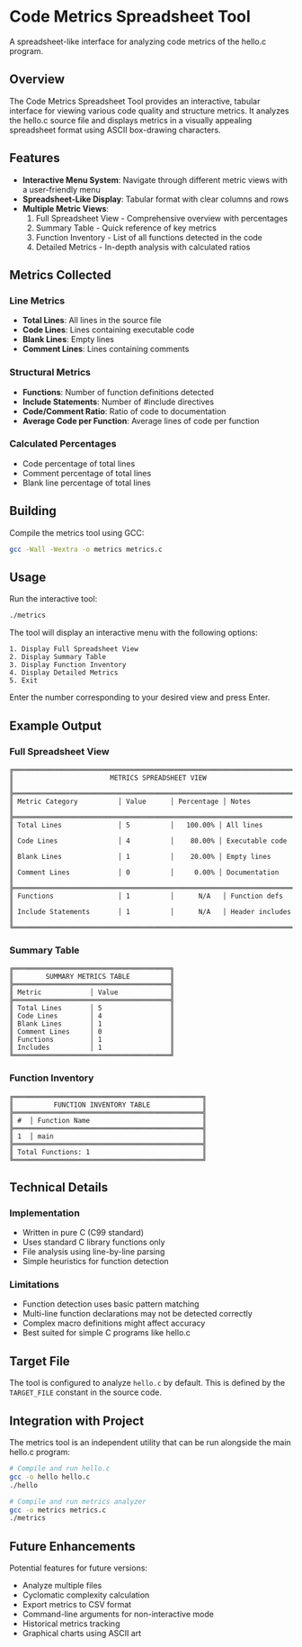 # Code Metrics Spreadsheet Tool

A spreadsheet-like interface for analyzing code metrics of the hello.c program.

## Overview

The Code Metrics Spreadsheet Tool provides an interactive, tabular interface for viewing various code quality and structure metrics. It analyzes the hello.c source file and displays metrics in a visually appealing spreadsheet format using ASCII box-drawing characters.

## Features

- **Interactive Menu System**: Navigate through different metric views with a user-friendly menu
- **Spreadsheet-Like Display**: Tabular format with clear columns and rows
- **Multiple Metric Views**:
  1. Full Spreadsheet View - Comprehensive overview with percentages
  2. Summary Table - Quick reference of key metrics
  3. Function Inventory - List of all functions detected in the code
  4. Detailed Metrics - In-depth analysis with calculated ratios

## Metrics Collected

### Line Metrics
- **Total Lines**: All lines in the source file
- **Code Lines**: Lines containing executable code
- **Blank Lines**: Empty lines
- **Comment Lines**: Lines containing comments

### Structural Metrics
- **Functions**: Number of function definitions detected
- **Include Statements**: Number of #include directives
- **Code/Comment Ratio**: Ratio of code to documentation
- **Average Code per Function**: Average lines of code per function

### Calculated Percentages
- Code percentage of total lines
- Comment percentage of total lines
- Blank line percentage of total lines

## Building

Compile the metrics tool using GCC:

```bash
gcc -Wall -Wextra -o metrics metrics.c
```

## Usage

Run the interactive tool:

```bash
./metrics
```

The tool will display an interactive menu with the following options:

```
1. Display Full Spreadsheet View
2. Display Summary Table
3. Display Function Inventory
4. Display Detailed Metrics
5. Exit
```

Enter the number corresponding to your desired view and press Enter.

## Example Output

### Full Spreadsheet View
```
╔══════════════════════════════════════════════════════════════════════════╗
║                        METRICS SPREADSHEET VIEW                          ║
╠══════════════════════════════════════════════════════════════════════════╣
║ Metric Category          │ Value      │ Percentage │ Notes              ║
╠══════════════════════════════════════════════════════════════════════════╣
║ Total Lines              │ 5          │   100.00% │ All lines          ║
║ Code Lines               │ 4          │    80.00% │ Executable code    ║
║ Blank Lines              │ 1          │    20.00% │ Empty lines        ║
║ Comment Lines            │ 0          │     0.00% │ Documentation      ║
╠══════════════════════════════════════════════════════════════════════════╣
║ Functions                │ 1          │      N/A   │ Function defs      ║
║ Include Statements       │ 1          │      N/A   │ Header includes    ║
╚══════════════════════════════════════════════════════════════════════════╝
```

### Summary Table
```
╔═══════════════════════════════════════╗
║        SUMMARY METRICS TABLE          ║
╠═══════════════════════════════════════╣
║ Metric            │ Value             ║
╠═══════════════════════════════════════╣
║ Total Lines       │ 5                 ║
║ Code Lines        │ 4                 ║
║ Blank Lines       │ 1                 ║
║ Comment Lines     │ 0                 ║
║ Functions         │ 1                 ║
║ Includes          │ 1                 ║
╚═══════════════════════════════════════╝
```

### Function Inventory
```
╔═══════════════════════════════════════════════╗
║          FUNCTION INVENTORY TABLE             ║
╠═══════════════════════════════════════════════╣
║ #  │ Function Name                            ║
╠═══════════════════════════════════════════════╣
║ 1  │ main                                     ║
╠═══════════════════════════════════════════════╣
║ Total Functions: 1                            ║
╚═══════════════════════════════════════════════╝
```

## Technical Details

### Implementation
- Written in pure C (C99 standard)
- Uses standard C library functions only
- File analysis using line-by-line parsing
- Simple heuristics for function detection

### Limitations
- Function detection uses basic pattern matching
- Multi-line function declarations may not be detected correctly
- Complex macro definitions might affect accuracy
- Best suited for simple C programs like hello.c

## Target File

The tool is configured to analyze `hello.c` by default. This is defined by the `TARGET_FILE` constant in the source code.

## Integration with Project

The metrics tool is an independent utility that can be run alongside the main hello.c program:

```bash
# Compile and run hello.c
gcc -o hello hello.c
./hello

# Compile and run metrics analyzer
gcc -o metrics metrics.c
./metrics
```

## Future Enhancements

Potential features for future versions:
- Analyze multiple files
- Cyclomatic complexity calculation
- Export metrics to CSV format
- Command-line arguments for non-interactive mode
- Historical metrics tracking
- Graphical charts using ASCII art
